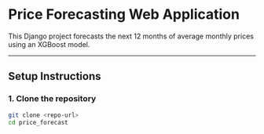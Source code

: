 # Price Forecasting Web Application

This Django project forecasts the next 12 months of average monthly prices using an XGBoost model.

---

## Setup Instructions

### 1. Clone the repository
```bash
git clone <repo-url>
cd price_forecast
